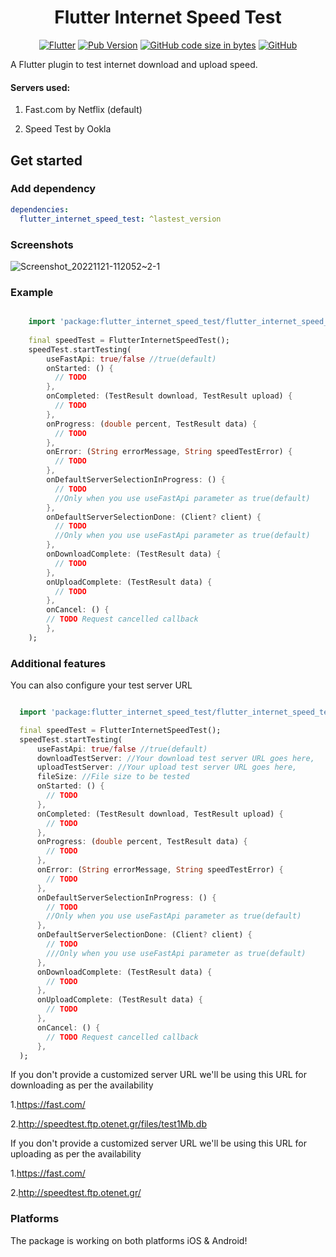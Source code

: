 <div align="center">

# Flutter Internet Speed Test

[![Flutter](https://img.shields.io/badge/_Flutter_-Plugin-grey.svg?&logo=Flutter&logoColor=white&labelColor=blue)](https://pub.dev/packages/flutter_internet_speed_test)
[![Pub Version](https://img.shields.io/pub/v/flutter_internet_speed_test?color=orange&label=version)](https://pub.dev/packages/flutter_internet_speed_test)
[![GitHub code size in bytes](https://img.shields.io/github/languages/code-size/shaz-tech/flutter_internet_speed_test?color=blueviolet)](https://pub.dev/packages/flutter_internet_speed_test)
[![GitHub](https://img.shields.io/github/license/shaz-tech/flutter_internet_speed_test)](https://pub.dev/packages/flutter_internet_speed_test)
 
</div>
A Flutter plugin to test internet download and upload speed.

#### Servers used: 
1. Fast.com by Netflix (default)

2. Speed Test by Ookla

## Get started

### Add dependency

```yaml
dependencies:
  flutter_internet_speed_test: ^lastest_version
```

### Screenshots

![Screenshot_20221121-112052~2-1](https://user-images.githubusercontent.com/8435335/202976318-2fe97441-ee8f-4545-bf19-0245491c4c08.jpg)

### Example

```dart

    import 'package:flutter_internet_speed_test/flutter_internet_speed_test.dart';
    
    final speedTest = FlutterInternetSpeedTest();
    speedTest.startTesting(
        useFastApi: true/false //true(default)
        onStarted: () {
          // TODO
        },
        onCompleted: (TestResult download, TestResult upload) {
          // TODO
        },
        onProgress: (double percent, TestResult data) {
          // TODO
        },
        onError: (String errorMessage, String speedTestError) {
          // TODO
        },
        onDefaultServerSelectionInProgress: () {
          // TODO
          //Only when you use useFastApi parameter as true(default)
        },
        onDefaultServerSelectionDone: (Client? client) {
          // TODO
          //Only when you use useFastApi parameter as true(default)
        },
        onDownloadComplete: (TestResult data) {
          // TODO
        },
        onUploadComplete: (TestResult data) {
          // TODO
        },
        onCancel: () {
        // TODO Request cancelled callback
        },
    );

```

### Additional features

You can also configure your test server URL

```dart

  import 'package:flutter_internet_speed_test/flutter_internet_speed_test.dart';

  final speedTest = FlutterInternetSpeedTest();
  speedTest.startTesting(
      useFastApi: true/false //true(default)
      downloadTestServer: //Your download test server URL goes here,
      uploadTestServer: //Your upload test server URL goes here,
      fileSize: //File size to be tested
      onStarted: () {
        // TODO
      },
      onCompleted: (TestResult download, TestResult upload) {
        // TODO
      },
      onProgress: (double percent, TestResult data) {
        // TODO
      },
      onError: (String errorMessage, String speedTestError) {
        // TODO
      },
      onDefaultServerSelectionInProgress: () {
        // TODO
        //Only when you use useFastApi parameter as true(default)
      },
      onDefaultServerSelectionDone: (Client? client) {
        // TODO
        ///Only when you use useFastApi parameter as true(default)
      },
      onDownloadComplete: (TestResult data) {
        // TODO
      },
      onUploadComplete: (TestResult data) {
        // TODO
      },
      onCancel: () {
        // TODO Request cancelled callback
      },
  );

```

If you don't provide a customized server URL we'll be using this URL for downloading as per the availability

1.https://fast.com/

2.http://speedtest.ftp.otenet.gr/files/test1Mb.db


If you don't provide a customized server URL we'll be using this URL for uploading as per the availability

1.https://fast.com/

2.http://speedtest.ftp.otenet.gr/

### Platforms

The package is working on both platforms iOS & Android!
